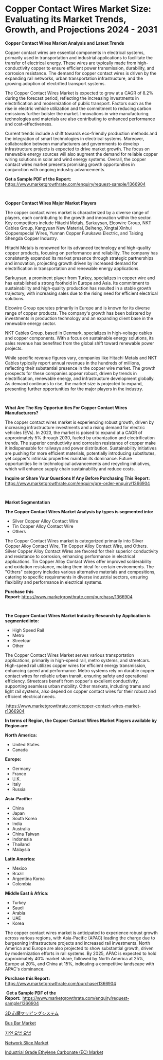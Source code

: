 <p><h1>Copper Contact Wires Market Size: Evaluating its Market Trends, Growth, and Projections 2024 - 2031</h1></p><p><strong>Copper Contact Wires Market Analysis and Latest Trends</strong></p>
<p><p>Copper contact wires are essential components in electrical systems, primarily used in transportation and industrial applications to facilitate the transfer of electrical energy. These wires are typically made from high-conductivity copper to ensure efficient power transmission, durability, and corrosion resistance. The demand for copper contact wires is driven by the expanding rail networks, urban transportation infrastructure, and the growing adoption of electrified transport systems.</p><p>The Copper Contact Wires Market is expected to grow at a CAGR of 8.2% during the forecast period, reflecting the increasing investments in electrification and modernization of public transport. Factors such as the rise in electric vehicle utilization and the commitment to reducing carbon emissions further bolster the market. Innovations in wire manufacturing technologies and materials are also contributing to enhanced performance and cost-effectiveness. </p><p>Current trends include a shift towards eco-friendly production methods and the integration of smart technologies in electrical systems. Moreover, collaboration between manufacturers and governments to develop infrastructure projects is expected to drive market growth. The focus on renewable energy sources will also augment the demand for reliable copper wiring solutions in solar and wind energy systems. Overall, the copper contact wires market presents promising growth opportunities in conjunction with ongoing industry advancements.</p></p>
<p><strong>Get a Sample PDF of the Report:&nbsp;</strong> <a href="https://www.marketgrowthrate.com/enquiry/request-sample/1366904">https://www.marketgrowthrate.com/enquiry/request-sample/1366904</a></p>
<p>&nbsp;</p>
<p><strong>Copper Contact Wires Major Market Players</strong></p>
<p><p>The copper contact wires market is characterized by a diverse range of players, each contributing to the growth and innovation within the sector. Key competitors include Hitachi Metals, Sarkuysan, Elcowire Group, NKT Cables Group, Kangyuan New Material, Beiheng, Xingtai Xinhui Copperspecial Wires, Yunnan Copper Furukawa Electric, and Taixing Shengda Copper Industry.</p><p>Hitachi Metals is renowned for its advanced technology and high-quality copper products, focusing on performance and reliability. The company has consistently expanded its market presence through strategic partnerships and innovation, projecting growth driven by increased demand for electrification in transportation and renewable energy applications.</p><p>Sarkuysan, a prominent player from Turkey, specializes in copper wire and has established a strong foothold in Europe and Asia. Its commitment to sustainability and high-quality production has resulted in a stable growth trajectory, with increasing sales due to the rising need for efficient electrical solutions.</p><p>Elcowire Group operates primarily in Europe and is known for its diverse range of copper products. The company's growth has been bolstered by investments in production technology and an expanding client base in the renewable energy sector. </p><p>NKT Cables Group, based in Denmark, specializes in high-voltage cables and copper components. With a focus on sustainable energy solutions, its sales revenue has benefited from the global shift toward renewable power projects.</p><p>While specific revenue figures vary, companies like Hitachi Metals and NKT Cables typically report annual revenues in the hundreds of millions, reflecting their substantial presence in the copper wire market. The growth prospects for these companies appear robust, driven by trends in electrification, renewable energy, and infrastructure development globally. As demand continues to rise, the market size is projected to expand, presenting further opportunities for the major players in the industry.</p></p>
<p>&nbsp;</p>
<p><strong>What Are The Key Opportunities For Copper Contact Wires Manufacturers?</strong></p>
<p><p>The copper contact wires market is experiencing robust growth, driven by increasing infrastructure investments and a rising demand for electric vehicles (EVs). In 2023, the market is poised to expand at a CAGR of approximately 5% through 2030, fueled by urbanization and electrification trends. The superior conductivity and corrosion resistance of copper make it indispensable for railways and power distribution. Sustainability initiatives are pushing for more efficient materials, potentially introducing substitutes, yet copper's intrinsic properties maintain its dominance. Future opportunities lie in technological advancements and recycling initiatives, which will enhance supply chain sustainability and reduce costs.</p></p>
<p><strong>Inquire or Share Your Questions If Any Before Purchasing This Report:</strong> <a href="https://www.marketgrowthrate.com/enquiry/pre-order-enquiry/1366904">https://www.marketgrowthrate.com/enquiry/pre-order-enquiry/1366904</a></p>
<p>&nbsp;</p>
<p><strong>Market Segmentation</strong></p>
<p><strong>The Copper Contact Wires Market Analysis by types is segmented into:</strong></p>
<p><ul><li>Silver Copper Alloy Contact Wire</li><li>Tin Copper Alloy Contact Wire</li><li>Others</li></ul></p>
<p><p>The Copper Contact Wires market is categorized primarily into Silver Copper Alloy Contact Wire, Tin Copper Alloy Contact Wire, and Others. Silver Copper Alloy Contact Wires are favored for their superior conductivity and resistance to corrosion, enhancing performance in electrical applications. Tin Copper Alloy Contact Wires offer improved solderability and oxidation resistance, making them ideal for certain environments. The "Others" category includes various alternative materials and compositions, catering to specific requirements in diverse industrial sectors, ensuring flexibility and performance in electrical systems.</p></p>
<p><strong>Purchase this Report:&nbsp;</strong><a href="https://www.marketgrowthrate.com/purchase/1366904">https://www.marketgrowthrate.com/purchase/1366904</a></p>
<p>&nbsp;</p>
<p><strong>The Copper Contact Wires Market Industry Research by Application is segmented into:</strong></p>
<p><ul><li>High Speed Rail</li><li>Metro</li><li>Streetcar</li><li>Other</li></ul></p>
<p><p>The Copper Contact Wires Market serves various transportation applications, primarily in high-speed rail, metro systems, and streetcars. High-speed rail utilizes copper wires for efficient energy transmission, enhancing speed and performance. Metro systems rely on durable copper contact wires for reliable urban transit, ensuring safety and operational efficiency. Streetcars benefit from copper's excellent conductivity, supporting seamless urban mobility. Other markets, including trams and light rail systems, also depend on copper contact wires for their robust and efficient electrical needs.</p></p>
<p><a href="https://www.marketgrowthrate.com/copper-contact-wires-market-r1366904">&nbsp;https://www.marketgrowthrate.com/copper-contact-wires-market-r1366904</a></p>
<p><strong>In terms of Region, the Copper Contact Wires Market Players available by Region are:</strong></p>
<p>
    <p> <strong> North America: </strong>
        <ul>
            <li>United States</li>
            <li>Canada</li>
        </ul>
        </p> 
    <p> <strong> Europe: </strong>
        <ul>
            <li>Germany</li>
            <li>France</li>
            <li>U.K.</li>
            <li>Italy</li>
            <li>Russia</li>
        </ul>
        </p> 
    <p> <strong> Asia-Pacific: </strong>
        <ul>
            <li>China</li>
            <li>Japan</li>
            <li>South Korea</li>
            <li>India</li>
            <li>Australia</li>
            <li>China Taiwan</li>
            <li>Indonesia</li>
            <li>Thailand</li>
            <li>Malaysia</li>
        </ul>
        </p> 
    <p> <strong> Latin America: </strong>
        <ul>
            <li>Mexico</li>
            <li>Brazil</li>
            <li>Argentina Korea</li>
            <li>Colombia</li>
        </ul>
        </p> 
    <p> <strong> Middle East & Africa: </strong>
        <ul>
            <li>Turkey</li>
            <li>Saudi</li>
            <li>Arabia</li>
            <li>UAE</li>
            <li>Korea</li>
        </ul>
    </p>
    </p>
<p><p>The copper contact wires market is anticipated to experience robust growth across various regions, with Asia-Pacific (APAC) leading the charge due to burgeoning infrastructure projects and increased rail investments. North America and Europe are also projected to show substantial growth, driven by modernization efforts in rail systems. By 2025, APAC is expected to hold approximately 40% market share, followed by North America at 25%, Europe at 20%, and China at 15%, indicating a competitive landscape with APAC's dominance.</p></p>
<p><strong>Purchase this Report: </strong><a href="https://www.marketgrowthrate.com/purchase/1366904">https://www.marketgrowthrate.com/purchase/1366904</a></p>
<p>&nbsp;<strong>Get a Sample PDF of the Report:&nbsp;&nbsp;</strong><a href="https://www.marketgrowthrate.com/enquiry/request-sample/1366904">https://www.marketgrowthrate.com/enquiry/request-sample/1366904</a></p>
<p><strong></strong></p>
<p><p><a href="https://medium.com/@joanyheaney1962/%E3%82%B0%E3%83%AD%E3%83%BC%E3%83%90%E3%83%AB3d%E5%BF%83%E8%87%93%E3%83%9E%E3%83%83%E3%83%94%E3%83%B3%E3%82%B0%E3%82%B7%E3%82%B9%E3%83%86%E3%83%A0%E5%B8%82%E5%A0%B4-%E3%83%88%E3%83%AC%E3%83%B3%E3%83%89%E5%88%86%E6%9E%90%E3%81%A8%E5%B0%86%E6%9D%A5%E3%81%AE%E6%88%90%E9%95%B7%E5%B1%95%E6%9C%9B-2024-2031-f79b78a50007?postPublishedType=repub">3D 心臓マッピングシステム</a></p><p><a href="https://github.com/AshikRahman991/Market-Research-Report-List-1/blob/main/bus-bar-market.md">Bus Bar Market</a></p><p><a href="https://medium.com/@brettweberrt8767765/%EC%9E%90%EC%97%B0%EC%9A%94%EB%B2%95-%EC%9A%94%EB%B2%95-%EC%8B%9C%EC%9E%A5-%EC%84%B1%EC%9E%A5-%EC%8B%9C%EC%9E%A5-%EC%84%B8%EB%B6%84%ED%99%94-%EB%B0%8F-%EC%A7%80%EC%97%AD-%EB%B6%84%EC%84%9D-%EA%B8%80%EB%A1%9C%EB%B2%8C-%EC%98%88%EC%B8%A1-2031-9bc94cb7697f?postPublishedType=repub">자연 요법 요법</a></p><p><a href="https://www.linkedin.com/pulse/network-slice-market-trends-focusing-insight-forecast-asbye?trackingId=VA9uN0g%2FS7%2B5L2i5Smw1kQ%3D%3D">Network Slice Market</a></p><p><a href="https://issuu.com/reportprime-2/docs/industrial-grade-ethylene-carbonate_eec1e03470d9ea">Industrial Grade Ethylene Carbonate (EC) Market</a></p></p>